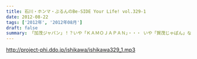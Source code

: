 ```yaml
---
title: 石川・ホンマ・ぶるんのBe-SIDE Your Life! vol.329-1
date: 2012-08-22
tags: ['2012年', '2012年08月']
draft: false
summary: 「加茂ジャパン」！？いや「ＫＡＭＯＪＡＰＡＮ」・・・ いや「賀茂じゃぱん」なんですっ！！！ってどんなオープニングなんだぁ！っていうお話も盛りだくさん。ＮＡＭＡＥ
---
```


http://project-phi.ddo.jp/ishikawa/ishikawa329_1.mp3
